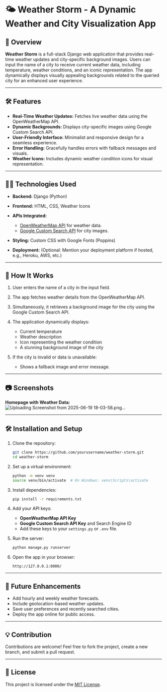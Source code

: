 # 🌤️ Weather Storm - A Dynamic Weather and City Visualization App

## 📖 Overview

**Weather Storm** is a full-stack Django web application that provides real-time weather updates and city-specific background images. Users can input the name of a city to receive current weather data, including temperature, weather conditions, and an iconic representation. The app dynamically displays visually appealing backgrounds related to the queried city for an enhanced user experience.

---

## 🛠️ Features

* **Real-Time Weather Updates:** Fetches live weather data using the OpenWeatherMap API.
* **Dynamic Backgrounds:** Displays city-specific images using Google Custom Search API.
* **User-Friendly Interface:** Minimalist and responsive design for a seamless experience.
* **Error Handling:** Gracefully handles errors with fallback messages and visuals.
* **Weather Icons:** Includes dynamic weather condition icons for visual representation.

---

## 🧑‍💻 Technologies Used

* **Backend:** Django (Python)
* **Frontend:** HTML, CSS, Weather Icons
* **APIs Integrated:**

  * [OpenWeatherMap API](https://openweathermap.org/api) for weather data.
  * [Google Custom Search API](https://developers.google.com/custom-search/v1/introduction) for city images.
* **Styling:** Custom CSS with Google Fonts (Poppins)
* **Deployment:** (Optional: Mention your deployment platform if hosted, e.g., Heroku, AWS, etc.)

---

## 🚀 How It Works

1. User enters the name of a city in the input field.
2. The app fetches weather details from the OpenWeatherMap API.
3. Simultaneously, it retrieves a background image for the city using the Google Custom Search API.
4. The application dynamically displays:

   * Current temperature
   * Weather description
   * Icon representing the weather condition
   * A stunning background image of the city
5. If the city is invalid or data is unavailable:

   * Shows a fallback image and error message.

---

## 📷 Screenshots

**Homepage with Weather Data:**
![Uploading Screenshot from 2025-06-19 18-03-58.png…]()



---

## 🛠️ Installation and Setup

1. Clone the repository:

   ```bash
   git clone https://github.com/yourusername/weather-storm.git
   cd weather-storm
   ```

2. Set up a virtual environment:

   ```bash
   python -m venv venv
   source venv/bin/activate  # On Windows: venv\Scripts\activate
   ```

3. Install dependencies:

   ```bash
   pip install -r requirements.txt
   ```

4. Add your API keys:

   * **OpenWeatherMap API Key**
   * **Google Custom Search API Key** and Search Engine ID
   * Add these keys to your `settings.py` or `.env` file.

5. Run the server:

   ```bash
   python manage.py runserver
   ```

6. Open the app in your browser:

   ```
   http://127.0.0.1:8000/
   ```

---

## 🎨 Future Enhancements

* Add hourly and weekly weather forecasts.
* Include geolocation-based weather updates.
* Save user preferences and recently searched cities.
* Deploy the app online for public access.

---

## 💡 Contribution

Contributions are welcome! Feel free to fork the project, create a new branch, and submit a pull request.

---

## 📄 License

This project is licensed under the [MIT License](LICENSE).
